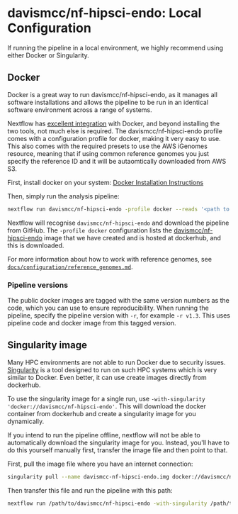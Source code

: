 # davismcc/nf-hipsci-endo: Local Configuration

If running the pipeline in a local environment, we highly recommend using either Docker or Singularity.

## Docker
Docker is a great way to run davismcc/nf-hipsci-endo, as it manages all software installations and allows the pipeline to be run in an identical software environment across a range of systems.

Nextflow has [excellent integration](https://www.nextflow.io/docs/latest/docker.html) with Docker, and beyond installing the two tools, not much else is required. The davismcc/nf-hipsci-endo profile comes with a configuration profile for docker, making it very easy to use. This also comes with the required presets to use the AWS iGenomes resource, meaning that if using common reference genomes you just specify the reference ID and it will be autaomtically downloaded from AWS S3.

First, install docker on your system: [Docker Installation Instructions](https://docs.docker.com/engine/installation/)

Then, simply run the analysis pipeline:
```bash
nextflow run davismcc/nf-hipsci-endo -profile docker --reads '<path to your reads>'
```

Nextflow will recognise `davismcc/nf-hipsci-endo` and download the pipeline from GitHub. The `-profile docker` configuration lists the [davismcc/nf-hipsci-endo](https://hub.docker.com/r/davismcc/nf-hipsci-endo/) image that we have created and is hosted at dockerhub, and this is downloaded.

For more information about how to work with reference genomes, see [`docs/configuration/reference_genomes.md`](docs/configuration/reference_genomes.md).

### Pipeline versions
The public docker images are tagged with the same version numbers as the code, which you can use to ensure reproducibility. When running the pipeline, specify the pipeline version with `-r`, for example `-r v1.3`. This uses pipeline code and docker image from this tagged version.


## Singularity image
Many HPC environments are not able to run Docker due to security issues. [Singularity](http://singularity.lbl.gov/) is a tool designed to run on such HPC systems which is very similar to Docker. Even better, it can use create images directly from dockerhub.

To use the singularity image for a single run, use `-with-singularity 'docker://davismcc/nf-hipsci-endo'`. This will download the docker container from dockerhub and create a singularity image for you dynamically.

If you intend to run the pipeline offline, nextflow will not be able to automatically download the singularity image for you. Instead, you'll have to do this yourself manually first, transfer the image file and then point to that.

First, pull the image file where you have an internet connection:

```bash
singularity pull --name davismcc-nf-hipsci-endo.img docker://davismcc/nf-hipsci-endo
```

Then transfer this file and run the pipeline with this path:

```bash
nextflow run /path/to/davismcc/nf-hipsci-endo -with-singularity /path/to/davismcc-nf-hipsci-endo.img
```
